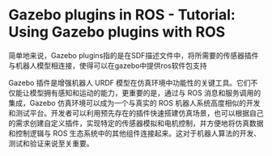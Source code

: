 # Gazebo plugins in ROS - Tutorial: Using Gazebo plugins with ROS

简单地来说，Gazebo plugins指的是在SDF描述文件中，将所需要的传感器插件与机器人模型相连接，使得可以在gazebo中提供ros软件包支持

Gazebo 插件是增强机器人 URDF 模型在仿真环境中功能性的关键工具。它们不仅能让模型拥有感知和运动的能力，更重要的是，通过与 ROS 消息和服务调用的集成，Gazebo 仿真环境可以成为一个与真实的 ROS 机器人系统高度相似的开发和测试平台。开发者可以利用预先存在的插件快速搭建仿真场景，也可以根据自己的需求创建自定义插件，实现特定的传感器模拟和电机控制，并方便地将仿真数据和控制逻辑与 ROS 生态系统中的其他组件连接起来。这对于机器人算法的开发、测试和验证来说至关重要。
